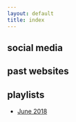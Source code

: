 ```yaml
---
layout: default
title: index
---
```



## social media

## past websites


## playlists 

* [June 2018](https://open.spotify.com/user/mackythegoosegirl/playlist/5AgeOAz0oWXEiAOquj6lZP)
